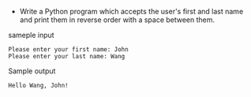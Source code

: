 * Write a Python program which accepts the user's first and last name and print them in reverse order with a space between them.

sameple input

```input
Please enter your first name: John
Please enter your last name: Wang
```

Sample output

```output
Hello Wang, John!
```